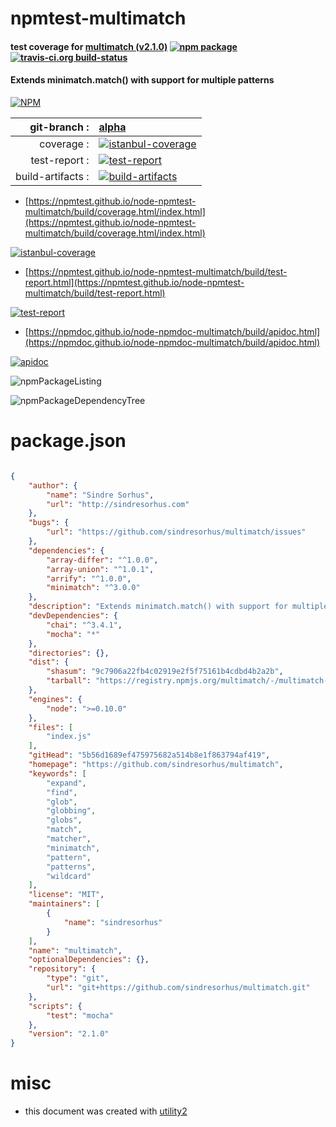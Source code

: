 # npmtest-multimatch

#### test coverage for  [multimatch (v2.1.0)](https://github.com/sindresorhus/multimatch)  [![npm package](https://img.shields.io/npm/v/npmtest-multimatch.svg?style=flat-square)](https://www.npmjs.org/package/npmtest-multimatch) [![travis-ci.org build-status](https://api.travis-ci.org/npmtest/node-npmtest-multimatch.svg)](https://travis-ci.org/npmtest/node-npmtest-multimatch)

#### Extends minimatch.match() with support for multiple patterns

[![NPM](https://nodei.co/npm/multimatch.png?downloads=true&downloadRank=true&stars=true)](https://www.npmjs.com/package/multimatch)

| git-branch : | [alpha](https://github.com/npmtest/node-npmtest-multimatch/tree/alpha)|
|--:|:--|
| coverage : | [![istanbul-coverage](https://npmtest.github.io/node-npmtest-multimatch/build/coverage.badge.svg)](https://npmtest.github.io/node-npmtest-multimatch/build/coverage.html/index.html)|
| test-report : | [![test-report](https://npmtest.github.io/node-npmtest-multimatch/build/test-report.badge.svg)](https://npmtest.github.io/node-npmtest-multimatch/build/test-report.html)|
| build-artifacts : | [![build-artifacts](https://npmtest.github.io/node-npmtest-multimatch/glyphicons_144_folder_open.png)](https://github.com/npmtest/node-npmtest-multimatch/tree/gh-pages/build)|

- [https://npmtest.github.io/node-npmtest-multimatch/build/coverage.html/index.html](https://npmtest.github.io/node-npmtest-multimatch/build/coverage.html/index.html)

[![istanbul-coverage](https://npmtest.github.io/node-npmtest-multimatch/build/screenCapture.buildCi.browser.%252Ftmp%252Fbuild%252Fcoverage.lib.html.png)](https://npmtest.github.io/node-npmtest-multimatch/build/coverage.html/index.html)

- [https://npmtest.github.io/node-npmtest-multimatch/build/test-report.html](https://npmtest.github.io/node-npmtest-multimatch/build/test-report.html)

[![test-report](https://npmtest.github.io/node-npmtest-multimatch/build/screenCapture.buildCi.browser.%252Ftmp%252Fbuild%252Ftest-report.html.png)](https://npmtest.github.io/node-npmtest-multimatch/build/test-report.html)

- [https://npmdoc.github.io/node-npmdoc-multimatch/build/apidoc.html](https://npmdoc.github.io/node-npmdoc-multimatch/build/apidoc.html)

[![apidoc](https://npmdoc.github.io/node-npmdoc-multimatch/build/screenCapture.buildCi.browser.%252Ftmp%252Fbuild%252Fapidoc.html.png)](https://npmdoc.github.io/node-npmdoc-multimatch/build/apidoc.html)

![npmPackageListing](https://npmtest.github.io/node-npmtest-multimatch/build/screenCapture.npmPackageListing.svg)

![npmPackageDependencyTree](https://npmtest.github.io/node-npmtest-multimatch/build/screenCapture.npmPackageDependencyTree.svg)



# package.json

```json

{
    "author": {
        "name": "Sindre Sorhus",
        "url": "http://sindresorhus.com"
    },
    "bugs": {
        "url": "https://github.com/sindresorhus/multimatch/issues"
    },
    "dependencies": {
        "array-differ": "^1.0.0",
        "array-union": "^1.0.1",
        "arrify": "^1.0.0",
        "minimatch": "^3.0.0"
    },
    "description": "Extends minimatch.match() with support for multiple patterns",
    "devDependencies": {
        "chai": "^3.4.1",
        "mocha": "*"
    },
    "directories": {},
    "dist": {
        "shasum": "9c7906a22fb4c02919e2f5f75161b4cdbd4b2a2b",
        "tarball": "https://registry.npmjs.org/multimatch/-/multimatch-2.1.0.tgz"
    },
    "engines": {
        "node": ">=0.10.0"
    },
    "files": [
        "index.js"
    ],
    "gitHead": "5b56d1689ef475975682a514b8e1f863794af419",
    "homepage": "https://github.com/sindresorhus/multimatch",
    "keywords": [
        "expand",
        "find",
        "glob",
        "globbing",
        "globs",
        "match",
        "matcher",
        "minimatch",
        "pattern",
        "patterns",
        "wildcard"
    ],
    "license": "MIT",
    "maintainers": [
        {
            "name": "sindresorhus"
        }
    ],
    "name": "multimatch",
    "optionalDependencies": {},
    "repository": {
        "type": "git",
        "url": "git+https://github.com/sindresorhus/multimatch.git"
    },
    "scripts": {
        "test": "mocha"
    },
    "version": "2.1.0"
}
```



# misc
- this document was created with [utility2](https://github.com/kaizhu256/node-utility2)
